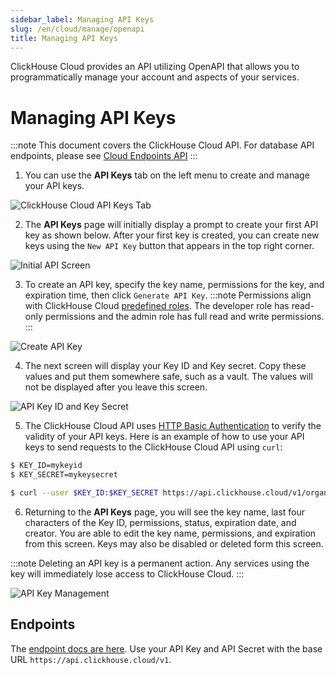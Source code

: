 ```yaml
---
sidebar_label: Managing API Keys
slug: /en/cloud/manage/openapi
title: Managing API Keys
---
```


ClickHouse Cloud provides an API utilizing OpenAPI that allows you to programmatically manage your account and aspects of your services.

# Managing API Keys

:::note
This document covers the ClickHouse Cloud API. For database API endpoints, please see [Cloud Endpoints API](/docs/en/cloud/security/cloud-endpoints-api.md)
:::

1. You can use the **API Keys** tab on the left menu to create and manage your API keys.

  ![ClickHouse Cloud API Keys Tab](@site/docs/en/_snippets/images/openapi1.png)

2. The **API Keys** page will initially display a prompt to create your first API key as shown below. After your first key is created, you can create new keys using the `New API Key` button that appears in the top right corner.

  ![Initial API Screen](@site/docs/en/_snippets/images/openapi2.png) 
  
3. To create an API key, specify the key name, permissions for the key, and expiration time, then click `Generate API Key`.
:::note
Permissions align with ClickHouse Cloud [predefined roles](/en/cloud/security/cloud-access-management#predefined-roles). The developer role has read-only permissions and the admin role has full read and write permissions.
:::

  ![Create API Key](@site/docs/en/_snippets/images/openapi3.png)
  
4. The next screen will display your Key ID and Key secret. Copy these values and put them somewhere safe, such as a vault. The values will not be displayed after you leave this screen.

  ![API Key ID and Key Secret](@site/docs/en/_snippets/images/openapi4.png)

5. The ClickHouse Cloud API uses [HTTP Basic Authentication](https://developer.mozilla.org/en-US/docs/Web/HTTP/Authentication) to verify the validity of your API keys. Here is an example of how to use your API keys to send requests to the ClickHouse Cloud API using `curl`:

```bash
$ KEY_ID=mykeyid
$ KEY_SECRET=mykeysecret

$ curl --user $KEY_ID:$KEY_SECRET https://api.clickhouse.cloud/v1/organizations
```

6. Returning to the **API Keys** page, you will see the key name, last four characters of the Key ID, permissions, status, expiration date, and creator. You are able to edit the key name, permissions, and expiration from this screen. Keys may also be disabled or deleted form this screen.

:::note
Deleting an API key is a permanent action. Any services using the key will immediately lose access to ClickHouse Cloud.
:::

  ![API Key Management](@site/docs/en/_snippets/images/openapi5.png)

## Endpoints

The [endpoint docs are here](/docs/en/cloud/manage/api/invitations-api-reference.md).  Use your API Key and API Secret with the base URL `https://api.clickhouse.cloud/v1`.
